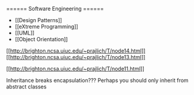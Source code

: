====== Software Engineering ======

  * [[Design Patterns]]
  * [[eXtreme Programming]]
  * [[UML]]
  * [[Object Orientation]]

[[http://brighton.ncsa.uiuc.edu/~prajlich/T/node14.html]]
[[http://brighton.ncsa.uiuc.edu/~prajlich/T/node13.html]]

[[http://brighton.ncsa.uiuc.edu/~prajlich/T/node11.html]]


Inheritance breaks encapsulation???  Perhaps you should only inherit from abstract classes
